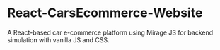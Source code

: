 # React-CarsEcommerce-Website
A React-based car e-commerce platform using Mirage JS for backend simulation with vanilla JS and CSS. 
